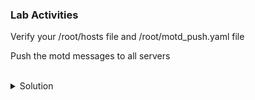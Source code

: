 ### Lab Activities
Verify your /root/hosts file and /root/motd_push.yaml file

Push the motd messages to all servers

<br>
<details>
<summary>Solution</summary>

```plain
cat /root/hosts
```{{exec}}

Note: There are variables now assigned to each of the servers (env)

```plain
cat /root/motd_push.yaml
```{{exec}}

Run the Playbook push the MOTD
```plain
ansible-playbook motd_push.yaml
```{{exec}}

Run an adhoc command to check all the MOTD on all servers
```plain
ansible servers -i /root/hosts -m shell -a 'cat /etc/motd'
```{{exec}}

Manually check by logging into node01
```plain
ssh node01 'uptime'
```{{exec}}

</details>